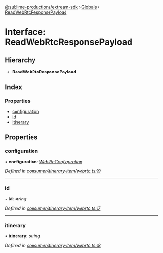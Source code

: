 [@sublime-productions/extream-sdk](../README.md) › [Globals](../globals.md) › [ReadWebRtcResponsePayload](readwebrtcresponsepayload.md)

# Interface: ReadWebRtcResponsePayload

## Hierarchy

* **ReadWebRtcResponsePayload**

## Index

### Properties

* [configuration](readwebrtcresponsepayload.md#configuration)
* [id](readwebrtcresponsepayload.md#id)
* [itinerary](readwebrtcresponsepayload.md#itinerary)

## Properties

###  configuration

• **configuration**: *[WebRtcConfiguration](webrtcconfiguration.md)*

*Defined in [consumer/itinerary-item/webrtc.ts:19](https://github.com/Extream-SaaS/ex-sdk/blob/936e0b7/src/consumer/itinerary-item/webrtc.ts#L19)*

___

###  id

• **id**: *string*

*Defined in [consumer/itinerary-item/webrtc.ts:17](https://github.com/Extream-SaaS/ex-sdk/blob/936e0b7/src/consumer/itinerary-item/webrtc.ts#L17)*

___

###  itinerary

• **itinerary**: *string*

*Defined in [consumer/itinerary-item/webrtc.ts:18](https://github.com/Extream-SaaS/ex-sdk/blob/936e0b7/src/consumer/itinerary-item/webrtc.ts#L18)*
